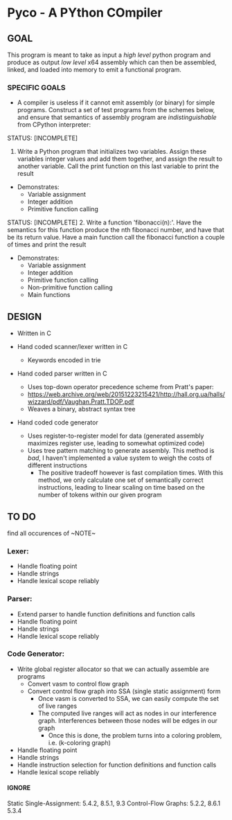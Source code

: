# Pyco - A PYthon COmpiler
## GOAL
This program is meant to take as input a *high level* python program and produce as output
*low level* x64 assembly which can then be assembled, linked, and loaded into memory to emit
a functional program.

### SPECIFIC GOALS
- A compiler is useless if it cannot emit assembly (or binary) for simple
programs. Construct a set of test programs from the schemes below, and ensure
that semantics of assembly program are *indistinguishable* from CPython
interpreter:

STATUS: [INCOMPLETE]
1. Write a Python program that initializes two variables. Assign these
variables integer values and add them together, and assign the result to
another variable. Call the print function on this last variable to print the
result
- Demonstrates:
    - Variable assignment
    - Integer addition
    - Primitive function calling

STATUS: [INCOMPLETE]
2. Write a function 'fibonacci(n):'. Have the semantics for this function
produce the nth fibonacci number, and have that be its return value. Have a
main function call the fibonacci function a couple of times and print the 
result
- Demonstrates:
    - Variable assignment
    - Integer addition
    - Primitive function calling
    - Non-primitive function calling
    - Main functions



## DESIGN
- Written in C

- Hand coded scanner/lexer written in C
    - Keywords encoded in trie

- Hand coded parser written in C
    - Uses top-down operator precedence scheme from Pratt's paper:
    - https://web.archive.org/web/20151223215421/http://hall.org.ua/halls/wizzard/pdf/Vaughan.Pratt.TDOP.pdf 
    - Weaves a binary, abstract syntax tree

- Hand coded code generator
    - Uses register-to-register model for data (generated assembly maximizes
    register use, leading to somewhat optimized code)
    - Uses tree pattern matching to generate assembly. This method is *bad*, I
    haven't implemented a value system to weigh the costs of different
    instructions
        - The positive tradeoff however is fast compilation times. With this
        method, we only calculate one set of semantically correct instructions,
        leading to linear scaling on time based on the number of tokens within our
        given program

## TO DO
find all occurences of ~NOTE~
### Lexer:
- Handle floating point
- Handle strings
- Handle lexical scope reliably

### Parser:
- Extend parser to handle function definitions and function calls
- Handle floating point
- Handle strings
- Handle lexical scope reliably

### Code Generator:
- Write global register allocator so that we can actually assemble are programs
    - Convert vasm to control flow graph
    - Convert control flow graph into SSA (single static assignment) form
        - Once vasm is converted to SSA, we can easily compute the set of live
        ranges
        - The computed live ranges will act as nodes in our interference graph.
        Interferences between those nodes will be edges in our graph
            - Once this is done, the problem turns into a coloring problem, i.e.
            (k-coloring graph)
- Handle floating point
- Handle strings
- Handle instruction selection for function definitions and function calls
- Handle lexical scope reliably

#### IGNORE
Static Single-Assignment: 5.4.2, 8.5.1, 9.3
Control-Flow Graphs: 5.2.2, 8.6.1 5.3.4
